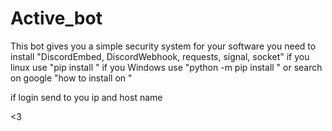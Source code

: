 # Active_bot
This bot gives you a simple security system for your software
you need to install "DiscordEmbed, DiscordWebhook, requests, signal, socket"
if you linux use "pip install "
if you Windows use "python -m pip install "
or search on google "how to install on "


if login send to you ip and host name

<3
<img src="https://cdn.discordapp.com/attachments/788827102677434449/941101115771060275/A510485E-227B-4830-BCB2-6F8C023682B2.jpg" width="800" height="2">
